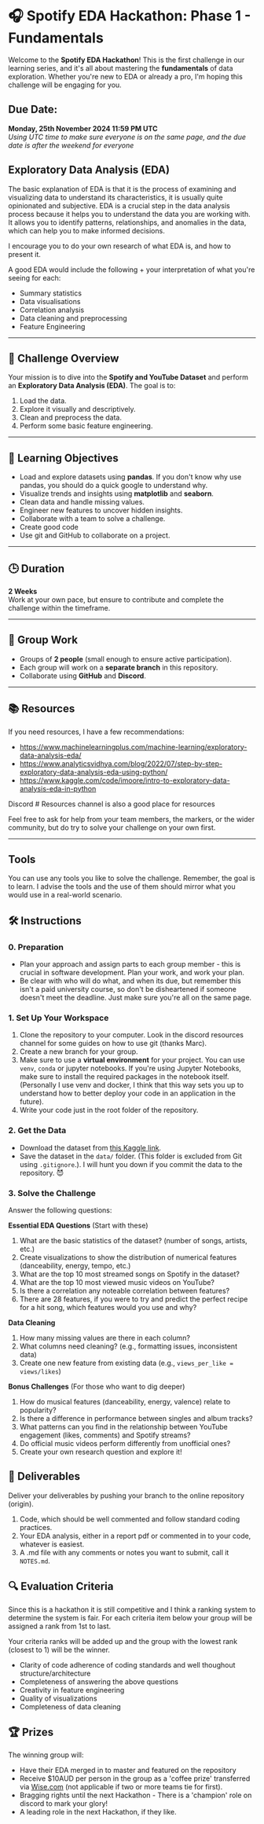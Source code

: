 # 🎧 Spotify EDA Hackathon: Phase 1 - Fundamentals

Welcome to the **Spotify EDA Hackathon**! This is the first challenge in our learning series, and it's all about mastering the **fundamentals** of data exploration. Whether you're new to EDA or already a pro, I'm hoping this challenge will be engaging for you.

## Due Date:

**Monday, 25th November 2024 11:59 PM UTC**  
_Using UTC time to make sure everyone is on the same page, and the due date is after the weekend for everyone_

## Exploratory Data Analysis (EDA)

The basic explanation of EDA is that it is the process of examining and visualizing data to understand its characteristics, it is usually quite opinionated and subjective. EDA is a crucial step in the data analysis process because it helps you to understand the data you are working with. It allows you to identify patterns, relationships, and anomalies in the data, which can help you to make informed decisions.

I encourage you to do your own research of what EDA is, and how to present it. 

A good EDA would include the following + your interpretation of what you're seeing for each:
- Summary statistics
- Data visualisations
- Correlation analysis
- Data cleaning and preprocessing
- Feature Engineering

---

## 🏁 Challenge Overview

Your mission is to dive into the **Spotify and YouTube Dataset** and perform an **Exploratory Data Analysis (EDA)**. The goal is to:
1. Load the data.
2. Explore it visually and descriptively.
3. Clean and preprocess the data.
4. Perform some basic feature engineering.

---

## 🎯 **Learning Objectives**

- Load and explore datasets using **pandas**. If you don't know why use pandas, you should do a quick google to understand why.
- Visualize trends and insights using **matplotlib** and **seaborn**.
- Clean data and handle missing values.
- Engineer new features to uncover hidden insights.
- Collaborate with a team to solve a challenge.
- Create good code
- Use git and GitHub to collaborate on a project.

---

## 🕒 Duration

**2 Weeks**  
Work at your own pace, but ensure to contribute and complete the challenge within the timeframe.

---

## 👫 **Group Work**

- Groups of **2 people** (small enough to ensure active participation).  
- Each group will work on a **separate branch** in this repository.
- Collaborate using **GitHub** and **Discord**.

---

## 📚 **Resources**

If you need resources, I have a few recommendations:
- https://www.machinelearningplus.com/machine-learning/exploratory-data-analysis-eda/
- https://www.analyticsvidhya.com/blog/2022/07/step-by-step-exploratory-data-analysis-eda-using-python/
- https://www.kaggle.com/code/imoore/intro-to-exploratory-data-analysis-eda-in-python

Discord # Resources channel is also a good place for resources

Feel free to ask for help from your team members, the markers, or the wider community, but do try to solve your challenge on your own first. 

---

## **Tools**

You can use any tools you like to solve the challenge. Remember, the goal is to learn. I advise the tools and the use of them should mirror what you would use in a real-world scenario.

## 🛠️ Instructions

### 0. **Preparation**
- Plan your approach and assign parts to each group member - this is crucial in software development. Plan your work, and work your plan.
- Be clear with who will do what, and when its due, but remember this isn't a paid university course, so don't be disheartened if someone doesn't meet the deadline. Just make sure you're all on the same page.

### 1. **Set Up Your Workspace**
1. Clone the repository to your computer. Look in the discord resources channel for some guides on how to use git (thanks Marc).
2. Create a new branch for your group.
3. Make sure to use a **virtual environment** for your project. You can use `venv`, `conda` or jupyter notebooks. If you're using Jupyter Notebooks, make sure to install the required packages in the notebook itself. (Personally I use venv and docker, I think that this way sets you up to understand how to better deploy your code in an application in the future). 
4. Write your code just in the root folder of the repository.

### 2. **Get the Data**
- Download the dataset from [this Kaggle link](https://www.kaggle.com/datasets/salvatorerastelli/spotify-and-youtube).
- Save the dataset in the `data/` folder. (This folder is excluded from Git using `.gitignore`.). I will hunt you down if you commit the data to the repository. 😈

### 3. Solve the Challenge
Answer the following questions:

**Essential EDA Questions** (Start with these)
1. What are the basic statistics of the dataset? (number of songs, artists, etc.)
2. Create visualizations to show the distribution of numerical features (danceability, energy, tempo, etc.)
3. What are the top 10 most streamed songs on Spotify in the dataset?
4. What are the top 10 most viewed music videos on YouTube?
5. Is there a correlation any noteable correlation between features?
6. There are 28 features, if you were to try and predict the perfect recipe for a hit song, which features would you use and why?

**Data Cleaning**
1. How many missing values are there in each column?
2. What columns need cleaning? (e.g., formatting issues, inconsistent data)
3. Create one new feature from existing data (e.g., `views_per_like = views/likes`)

**Bonus Challenges** (For those who want to dig deeper)
1. How do musical features (danceability, energy, valence) relate to popularity?
2. Is there a difference in performance between singles and album tracks?
3. What patterns can you find in the relationship between YouTube engagement (likes, comments) and Spotify streams?
4. Do official music videos perform differently from unofficial ones?
5. Create your own research question and explore it!

## 📝 Deliverables

Deliver your deliverables by pushing your branch to the online repository (origin).

1. Code, which should be well commented and follow standard coding practices.
2. Your EDA analysis, either in a report pdf or commented in to your code, whatever is easiest.
3. A .md file with any comments or notes you want to submit, call it `NOTES.md`.

## 🔍 Evaluation Criteria

Since this is a hackathon it is still competitive and I think a ranking system to determine the system is fair. For each criteria item below your group will be assigned a rank from 1st to last.

Your criteria ranks will be added up and the group with the lowest rank (closest to 1) will be the winner. 

- Clarity of code adherence of coding standards and well thoughout structure/architecture
- Completeness of answering the above questions
- Creativity in feature engineering
- Quality of visualizations
- Completeness of data cleaning


## 🏆 Prizes

The winning group will:
- Have their EDA merged in to master and featured on the repository
- Receive $10AUD per person in the group as a 'coffee prize' transferred via [Wise.com](https://wise.com/) (not applicable if two or more teams tie for first).
- Bragging rights until the next Hackathon - There is a 'champion' role on discord to mark your glory!
- A leading role in the next Hackathon, if they like.